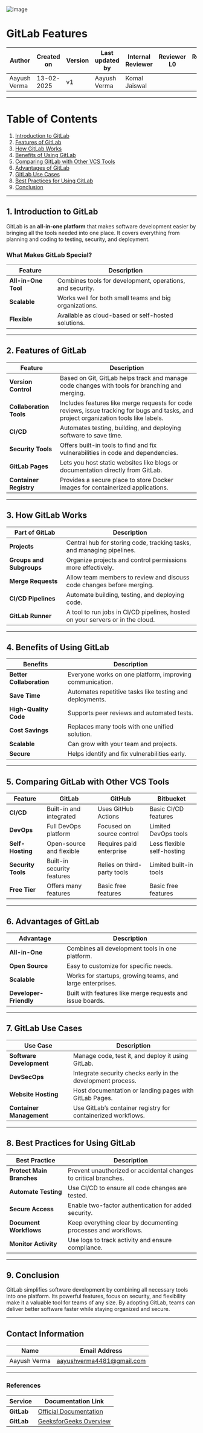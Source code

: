 
![image](https://github.com/user-attachments/assets/c1be5da0-5513-4335-b0d4-d3ebacbf07b9)


# GitLab Features

| **Author** | **Created on** | **Version** | **Last updated by** | **Internal Reviewer** | **Reviewer L0** | **Reviewer L1** | **Reviewer L2** |
|------------|----------------|-------------|----------------------|-----------------------|----------------|----------------|----------------|
| Aayush Verma | 13-02-2025    | v1          | Aayush Verma         | Komal Jaiswal         |                |                |                |

---

# Table of Contents

1. [Introduction to GitLab](#1-introduction-to-gitlab)  
2. [Features of GitLab](#2-features-of-gitlab)  
3. [How GitLab Works](#3-how-gitlab-works)  
4. [Benefits of Using GitLab](#4-benefits-of-using-gitlab)  
5. [Comparing GitLab with Other VCS Tools](#5-comparing-gitlab-with-other-vcs-tools)  
6. [Advantages of GitLab](#6-advantages-of-gitlab)  
7. [GitLab Use Cases](#7-gitlab-use-cases)  
8. [Best Practices for Using GitLab](#8-best-practices-for-using-gitlab)  
9. [Conclusion](#9-conclusion)

---

## 1. Introduction to GitLab

GitLab is an **all-in-one platform** that makes software development easier by bringing all the tools needed into one place. It covers everything from planning and coding to testing, security, and deployment.

### What Makes GitLab Special?

| **Feature**         | **Description**                                     |
|---------------------|-----------------------------------------------------|
| **All-in-One Tool** | Combines tools for development, operations, and security. |
| **Scalable**        | Works well for both small teams and big organizations. |
| **Flexible**        | Available as cloud-based or self-hosted solutions.    |

---

## 2. Features of GitLab

| **Feature**                   | **Description**                                                                 |
|-------------------------------|---------------------------------------------------------------------------------|
| **Version Control**           | Based on Git, GitLab helps track and manage code changes with tools for branching and merging. |
| **Collaboration Tools**       | Includes features like merge requests for code reviews, issue tracking for bugs and tasks, and project organization tools like labels. |
| **CI/CD**                     | Automates testing, building, and deploying software to save time.             |
| **Security Tools**            | Offers built-in tools to find and fix vulnerabilities in code and dependencies. |
| **GitLab Pages**              | Lets you host static websites like blogs or documentation directly from GitLab. |
| **Container Registry**        | Provides a secure place to store Docker images for containerized applications. |

---

## 3. How GitLab Works

| **Part of GitLab**          | **Description**                                                       |
|-----------------------------|------------------------------------------------------------------------|
| **Projects**                | Central hub for storing code, tracking tasks, and managing pipelines. |
| **Groups and Subgroups**    | Organize projects and control permissions more effectively.            |
| **Merge Requests**          | Allow team members to review and discuss code changes before merging. |
| **CI/CD Pipelines**         | Automate building, testing, and deploying code.                       |
| **GitLab Runner**           | A tool to run jobs in CI/CD pipelines, hosted on your servers or in the cloud. |

---

## 4. Benefits of Using GitLab

| **Benefits**               | **Description**                                     |
|-----------------------------|---------------------------------------------------------|
| **Better Collaboration**    | Everyone works on one platform, improving communication. |
| **Save Time**               | Automates repetitive tasks like testing and deployments. |
| **High-Quality Code**       | Supports peer reviews and automated tests.              |
| **Cost Savings**            | Replaces many tools with one unified solution.          |
| **Scalable**                | Can grow with your team and projects.                   |
| **Secure**                  | Helps identify and fix vulnerabilities early.           |

---

## 5. Comparing GitLab with Other VCS Tools

| **Feature**           | **GitLab**                     | **GitHub**                  | **Bitbucket**                |
|------------------------|--------------------------------|-----------------------------|-----------------------------|
| **CI/CD**             | Built-in and integrated        | Uses GitHub Actions         | Basic CI/CD features         |
| **DevOps**            | Full DevOps platform           | Focused on source control   | Limited DevOps tools         |
| **Self-Hosting**      | Open-source and flexible       | Requires paid enterprise    | Less flexible self-hosting   |
| **Security Tools**    | Built-in security features     | Relies on third-party tools | Limited built-in tools       |
| **Free Tier**         | Offers many features           | Basic free features         | Basic free features          |

---

## 6. Advantages of GitLab

| **Advantage**         | **Description**                                                  |
|-----------------------|------------------------------------------------------------------|
| **All-in-One**        | Combines all development tools in one platform.                |
| **Open Source**       | Easy to customize for specific needs.                          |
| **Scalable**          | Works for startups, growing teams, and large enterprises.      |
| **Developer-Friendly**| Built with features like merge requests and issue boards.      |

---

## 7. GitLab Use Cases

| **Use Case**                | **Description**                                                      |
|-----------------------------|----------------------------------------------------------------------|
| **Software Development**    | Manage code, test it, and deploy it using GitLab.                   |
| **DevSecOps**               | Integrate security checks early in the development process.          |
| **Website Hosting**         | Host documentation or landing pages with GitLab Pages.              |
| **Container Management**    | Use GitLab’s container registry for containerized workflows.         |

---

## 8. Best Practices for Using GitLab

| **Best Practice**         | **Description**                                                |
|---------------------------|---------------------------------------------------------------------|
| **Protect Main Branches** | Prevent unauthorized or accidental changes to critical branches.   |
| **Automate Testing**      | Use CI/CD to ensure all code changes are tested.                  |
| **Secure Access**         | Enable two-factor authentication for added security.             |
| **Document Workflows**    | Keep everything clear by documenting processes and workflows.     |
| **Monitor Activity**      | Use logs to track activity and ensure compliance.                 |

---

## 9. Conclusion

GitLab simplifies software development by combining all necessary tools into one platform. Its powerful features, focus on security, and flexibility make it a valuable tool for teams of any size. By adopting GitLab, teams can deliver better software faster while staying organized and secure.

---

## Contact Information

| **Name**       | **Email Address**        |
|----------------|--------------------------|
| Aayush Verma   | <aayushverma4481@gmail.com> |

---

### References

| Service          | Documentation Link                                                  |
|------------------|---------------------------------------------------------------------|
| **GitLab**       | [Official Documentation](https://docs.gitlab.com/)                  |
| **GitLab**       | [GeeksforGeeks Overview](https://www.geeksforgeeks.org/gitlab/)     |

